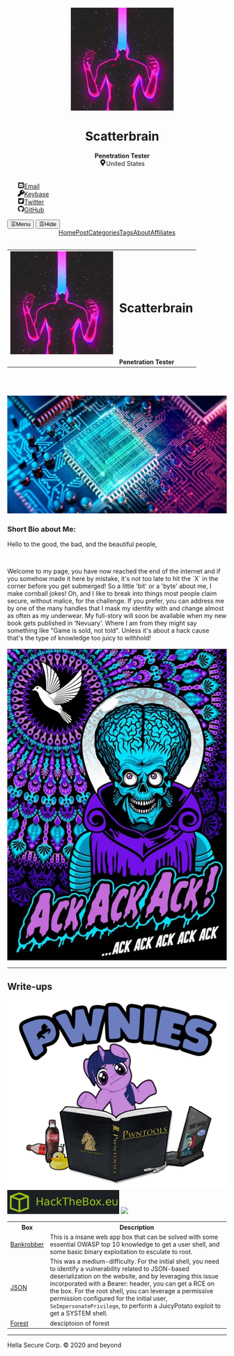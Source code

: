 <script>
function openNav() {
  document.getElementById("mySidebar").style.width = "250px";
  document.getElementById("aButton").style.visibility="hidden";
  document.getElementById("cButton").style.visibility="visible";
}
function closeNav() {
  document.getElementById("mySidebar").style.width = "0";
  document.getElementById("aButton").style.visibility="visible";
  document.getElementById("cButton").style.visibility="hidden";
}
</script>
<link href="https://fonts.googleapis.com/icon?family=Material+Icons" rel="stylesheet">
<div id="mySidebar" class="sidebar">
<ul class="author__urls social-icons">
    <center><img src="img/avatar.png" class="avatar">
    <h1>Scatterbrain</h1>
    <b>Penetration Tester</b><br>
          <svg width="15px" height="15px" class="svg-inline--fa fa-map-marker-alt fa-w-12 fa-fw" aria-hidden="true" focusable="false" data-prefix="fas" data-icon="map-marker-alt" role="img" xmlns="http://www.w3.org/2000/svg" viewBox="0 0 384 512" data-fa-i2svg=""><path fill="currentColor" d="M172.268 501.67C26.97 291.031 0 269.413 0 192 0 85.961 85.961 0 192 0s192 85.961 192 192c0 77.413-26.97 99.031-172.268 309.67-9.535 13.774-29.93 13.773-39.464 0zM192 272c44.183 0 80-35.817 80-80s-35.817-80-80-80-80 35.817-80 80 35.817 80 80 80z"></path></svg><span itemprop="name">United States</span></center>
 <br><br>
          <a href="mailto:mail@null.com">
            <meta itemprop="email" content="scatter@protonmail.io">
            <svg width="15px" height="15px" class="svg-inline--fa fa-envelope-square fa-w-14 fa-fw" aria-hidden="true" focusable="false" data-prefix="fas" data-icon="envelope-square" role="img" xmlns="http://www.w3.org/2000/svg" viewBox="0 0 448 512" data-fa-i2svg=""><path fill="currentColor" d="M400 32H48C21.49 32 0 53.49 0 80v352c0 26.51 21.49 48 48 48h352c26.51 0 48-21.49 48-48V80c0-26.51-21.49-48-48-48zM178.117 262.104C87.429 196.287 88.353 196.121 64 177.167V152c0-13.255 10.745-24 24-24h272c13.255 0 24 10.745 24 24v25.167c-24.371 18.969-23.434 19.124-114.117 84.938-10.5 7.655-31.392 26.12-45.883 25.894-14.503.218-35.367-18.227-45.883-25.895zM384 217.775V360c0 13.255-10.745 24-24 24H88c-13.255 0-24-10.745-24-24V217.775c13.958 10.794 33.329 25.236 95.303 70.214 14.162 10.341 37.975 32.145 64.694 32.01 26.887.134 51.037-22.041 64.72-32.025 61.958-44.965 81.325-59.406 95.283-70.199z"></path></svg>Email </a>
<br>
          <a href="https://keybase.io/scatterbrain" itemprop="sameAs" rel="nofollow noopener noreferrer">
            <svg width="15px" height="15px" class="svg-inline--fa fa-key fa-w-16 fa-fw" aria-hidden="true" focusable="false" data-prefix="fas" data-icon="key" role="img" xmlns="http://www.w3.org/2000/svg" viewBox="0 0 512 512" data-fa-i2svg=""><path fill="currentColor" d="M512 176.001C512 273.203 433.202 352 336 352c-11.22 0-22.19-1.062-32.827-3.069l-24.012 27.014A23.999 23.999 0 0 1 261.223 384H224v40c0 13.255-10.745 24-24 24h-40v40c0 13.255-10.745 24-24 24H24c-13.255 0-24-10.745-24-24v-78.059c0-6.365 2.529-12.47 7.029-16.971l161.802-161.802C163.108 213.814 160 195.271 160 176 160 78.798 238.797.001 335.999 0 433.488-.001 512 78.511 512 176.001zM336 128c0 26.51 21.49 48 48 48s48-21.49 48-48-21.49-48-48-48-48 21.49-48 48z"></path></svg>Keybase
          </a>
  <br>
          <a href="https://twitter.com/scatterbrain" itemprop="sameAs" rel="nofollow noopener noreferrer">
            <svg width="15px" height="15px" class="svg-inline--fa fa-twitter-square fa-w-14 fa-fw" aria-hidden="true" focusable="false" data-prefix="fab" data-icon="twitter-square" role="img" xmlns="http://www.w3.org/2000/svg" viewBox="0 0 448 512" data-fa-i2svg=""><path fill="currentColor" d="M400 32H48C21.5 32 0 53.5 0 80v352c0 26.5 21.5 48 48 48h352c26.5 0 48-21.5 48-48V80c0-26.5-21.5-48-48-48zm-48.9 158.8c.2 2.8.2 5.7.2 8.5 0 86.7-66 186.6-186.6 186.6-37.2 0-71.7-10.8-100.7-29.4 5.3.6 10.4.8 15.8.8 30.7 0 58.9-10.4 81.4-28-28.8-.6-53-19.5-61.3-45.5 10.1 1.5 19.2 1.5 29.6-1.2-30-6.1-52.5-32.5-52.5-64.4v-.8c8.7 4.9 18.9 7.9 29.6 8.3a65.447 65.447 0 0 1-29.2-54.6c0-12.2 3.2-23.4 8.9-33.1 32.3 39.8 80.8 65.8 135.2 68.6-9.3-44.5 24-80.6 64-80.6 18.9 0 35.9 7.9 47.9 20.7 14.8-2.8 29-8.3 41.6-15.8-4.9 15.2-15.2 28-28.8 36.1 13.2-1.4 26-5.1 37.8-10.2-8.9 13.1-20.1 24.7-32.9 34z"></path></svg>Twitter
          </a>
  <br>
          <a href="https://github.com/scatter-security/" itemprop="sameAs" rel="nofollow noopener noreferrer">
            <svg width="15px" height="15px" class="svg-inline--fa fa-github fa-w-16 fa-fw" aria-hidden="true" focusable="false" data-prefix="fab" data-icon="github" role="img" xmlns="http://www.w3.org/2000/svg" viewBox="0 0 496 512" data-fa-i2svg=""><path fill="currentColor" d="M165.9 397.4c0 2-2.3 3.6-5.2 3.6-3.3.3-5.6-1.3-5.6-3.6 0-2 2.3-3.6 5.2-3.6 3-.3 5.6 1.3 5.6 3.6zm-31.1-4.5c-.7 2 1.3 4.3 4.3 4.9 2.6 1 5.6 0 6.2-2s-1.3-4.3-4.3-5.2c-2.6-.7-5.5.3-6.2 2.3zm44.2-1.7c-2.9.7-4.9 2.6-4.6 4.9.3 2 2.9 3.3 5.9 2.6 2.9-.7 4.9-2.6 4.6-4.6-.3-1.9-3-3.2-5.9-2.9zM244.8 8C106.1 8 0 113.3 0 252c0 110.9 69.8 205.8 169.5 239.2 12.8 2.3 17.3-5.6 17.3-12.1 0-6.2-.3-40.4-.3-61.4 0 0-70 15-84.7-29.8 0 0-11.4-29.1-27.8-36.6 0 0-22.9-15.7 1.6-15.4 0 0 24.9 2 38.6 25.8 21.9 38.6 58.6 27.5 72.9 20.9 2.3-16 8.8-27.1 16-33.7-55.9-6.2-112.3-14.3-112.3-110.5 0-27.5 7.6-41.3 23.6-58.9-2.6-6.5-11.1-33.3 2.6-67.9 20.9-6.5 69 27 69 27 20-5.6 41.5-8.5 62.8-8.5s42.8 2.9 62.8 8.5c0 0 48.1-33.6 69-27 13.7 34.7 5.2 61.4 2.6 67.9 16 17.7 25.8 31.5 25.8 58.9 0 96.5-58.9 104.2-114.8 110.5 9.2 7.9 17 22.9 17 46.4 0 33.7-.3 75.4-.3 83.6 0 6.5 4.6 14.4 17.3 12.1C428.2 457.8 496 362.9 496 252 496 113.3 383.5 8 244.8 8zM97.2 352.9c-1.3 1-1 3.3.7 5.2 1.6 1.6 3.9 2.3 5.2 1 1.3-1 1-3.3-.7-5.2-1.6-1.6-3.9-2.3-5.2-1zm-10.8-8.1c-.7 1.3.3 2.9 2.3 3.9 1.6 1 3.6.7 4.3-.7.7-1.3-.3-2.9-2.3-3.9-2-.6-3.6-.3-4.3.7zm32.4 35.6c-1.6 1.3-1 4.3 1.3 6.2 2.3 2.3 5.2 2.6 6.5 1 1.3-1.3.7-4.3-1.3-6.2-2.2-2.3-5.2-2.6-6.5-1zm-11.4-14.7c-1.6 1-1.6 3.6 0 5.9 1.6 2.3 4.3 3.3 5.6 2.3 1.6-1.3 1.6-3.9 0-6.2-1.4-2.3-4-3.3-5.6-2z"></path></svg>GitHub
          </a>
    </ul>
</div>
<div class="buttons">
<button class="showButton" id="aButton" onclick="openNav();">☰Menu</button>
<button class="closeButton" id="cButton" onclick="closeNav();">☰Hide</button>
</div>
<div class="content"><center>
<a href="index.html">Home</a><a href="#">Post</a><a href="#">Categories</a><a href="#">Tags</a><a href="#">About</a><a href="#">Affiliates</a></center><br>
   <left>
  <table>
  <tr>
    <th><img src="img/avatar.png" class="avatar"></th> 
    <th><h1>Scatterbrain</h1></th>
  </tr>
  <tr>
    <td></td>
    <td><b>Penetration Tester</b><br></left></td>
  </tr>
</table></left>     
<br><br><br><img class="img1" src="img/quantum.jpg"/><br>
<h3> Short Bio about Me:</h3>
<p>Hello to the good, the bad, and the beautiful people,</p><br>
<p>Welcome to my page, you have now reached the end of the internet and if you somehow made it here by mistake, it's not too late to hit the `X` in the corner before you get submerged! So a little 'bit' or a 'byte' about me, I make cornball jokes! Oh, and I like to break into things most people claim secure, without malice, for the challenge. If you prefer, you can address me by one of the many handles that I mask my identity with and change almost as often as my underwear. My full-story will soon be available when my new book gets published in 'Nevuary'. Where I am from they might say something like "Game is sold, not told". Unless it's about a hack cause that's the type of knowledge too juicy to withhold!<br><br><img class="img1" src="img/mars.jpg"/></p>

<hr>
<h2> Write-ups</h2>
<img class="img3" src="img/pwniesLogo.png"/><br>
<a href="https://hackthebox.eu/">
  <img class="imgHTB" src="img/htblogo.png"/></a>
  
<a href="https://www.hackthebox.eu/home/users/profile/114437">
  <img class="imgHTB" src="https://www.hackthebox.eu/badge/image/114437"/></a><br>
<table>
  <tr>
    <th>Box</th> 
    <th>Description</th>
  </tr>
  <tr>
    <td><a href="bankrobber.html">Bankrobber</a></td>
    <td>This is a insane web app box that can be solved with some essential OWASP top 10 knowledge to get a user shell, and some basic binary exploitation to esculate to root.</td>
  </tr>
  <tr>
    <td><a href="json.html">JSON</a></td>
    <td>This was a medium-difficulty. For the initial shell, you need to identify a vulnerability related to JSON-based deserialization on the website, and by leveraging this issue incorporated with a Bearer: header, you can get a RCE on the box. For the root shell, you can leverage a permissive permission configured for the initial user, <code>SeImpersonatePrivilege</code>, to perform a JuicyPotato exploit to get a SYSTEM shell.</td>
  </tr>
  <tr>
    <td><a href="forest.html">Forest</a></td>
    <td>desciptoion of forest</td>
  </tr>
</table>


<hr>
<p>Hella Secure Corp. © 2020 and beyond</p>
</div>
